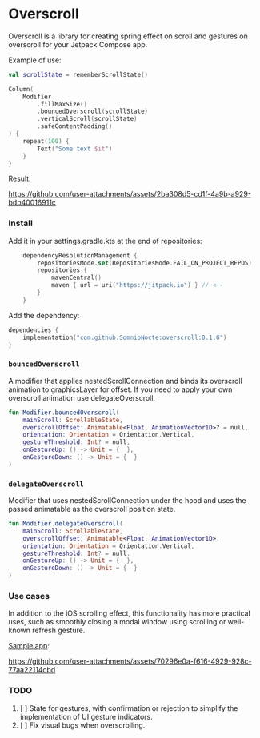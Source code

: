 # Overscroll

Overscroll is a library for creating spring effect on scroll and gestures on overscroll for your Jetpack Compose app.

Example of use: 
```Kotlin
val scrollState = rememberScrollState()

Column(
    Modifier
        .fillMaxSize()
        .bouncedOverscroll(scrollState)
        .verticalScroll(scrollState)
        .safeContentPadding()
) {
    repeat(100) {
        Text("Some text $it")
    }
}
```

Result: 

https://github.com/user-attachments/assets/2ba308d5-cd1f-4a9b-a929-bdb40016911c

### Install

Add it in your settings.gradle.kts at the end of repositories:

```kotlin
	dependencyResolutionManagement {
		repositoriesMode.set(RepositoriesMode.FAIL_ON_PROJECT_REPOS)
		repositories {
			mavenCentral()
			maven { url = uri("https://jitpack.io") } // <--
		}
	}
```

Add the dependency:

```kotlin
dependencies {
    implementation("com.github.SomnioNocte:overscroll:0.1.0")
}
```

### `bouncedOverscroll`

A modifier that applies nestedScrollConnection and binds its overscroll animation to graphicsLayer for offset.
If you need to apply your own overscroll animation use delegateOverscroll.

```kotlin
fun Modifier.bouncedOverscroll(
    mainScroll: ScrollableState,
    overscrollOffset: Animatable<Float, AnimationVector1D>? = null,
    orientation: Orientation = Orientation.Vertical,
    gestureThreshold: Int? = null,
    onGestureUp: () -> Unit = {  },
    onGestureDown: () -> Unit = {  }
)
```

### `delegateOverscroll`

Modifier that uses nestedScrollConnection under the hood and uses the passed animatable as the overscroll position state.

```kotlin
fun Modifier.delegateOverscroll(
    mainScroll: ScrollableState,
    overscrollOffset: Animatable<Float, AnimationVector1D>,
    orientation: Orientation = Orientation.Vertical,
    gestureThreshold: Int? = null,
    onGestureUp: () -> Unit = {  },
    onGestureDown: () -> Unit = {  }
)
```

### Use cases

In addition to the iOS scrolling effect, this functionality has more practical uses, such as smoothly closing a modal window using scrolling or well-known refresh gesture.

[Sample app](https://github.com/SomnioNocte/overscroll/blob/master/app/src/main/java/com/somnio_nocte/overscroll/MainActivity.kt):

https://github.com/user-attachments/assets/70296e0a-f616-4929-928c-77aa22114cbd

### TODO

1. [ ] State for gestures, with confirmation or rejection to simplify the implementation of UI gesture indicators.
2. [ ] Fix visual bugs when overscrolling.
